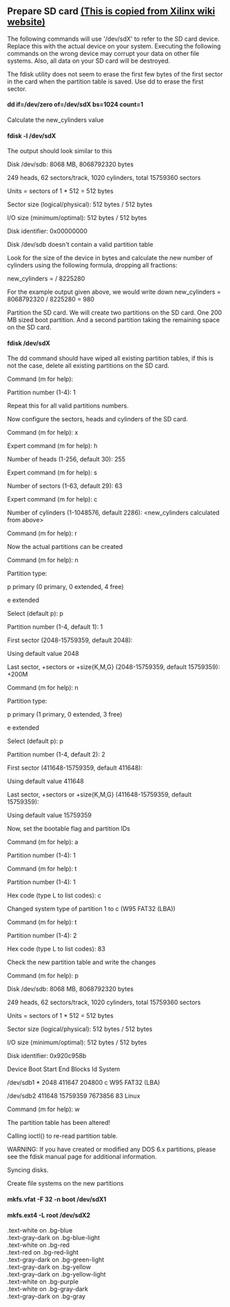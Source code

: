 ## Prepare SD card [(This is copied from Xilinx wiki website)](https://xilinx-wiki.atlassian.net/wiki/spaces/A/pages/18841655/Prepare+Boot+Medium)

The following commands will use '/dev/sdX' to refer to the SD card device. Replace this with the actual device on your system. Executing the following commands on the wrong device may corrupt your data on other file systems. Also, all data on your SD card will be destroyed.

The fdisk utility does not seem to erase the first few bytes of the first sector in the card when the partition table is saved. Use dd to erase the first sector.

#### dd if=/dev/zero of=/dev/sdX bs=1024 count=1

Calculate the new_cylinders value

#### fdisk -l /dev/sdX

The output should look similar to this

<div class="text-white bg-gray-dark mb-2">
Disk /dev/sdb: 8068 MB, 8068792320 bytes

249 heads, 62 sectors/track, 1020 cylinders, total 15759360 sectors

Units = sectors of 1 * 512 = 512 bytes

Sector size (logical/physical): 512 bytes / 512 bytes

I/O size (minimum/optimal): 512 bytes / 512 bytes

Disk identifier: 0x00000000
</div>

  
Disk /dev/sdb doesn't contain a valid partition table

Look for the size of the device in bytes and calculate the new number of cylinders using the following formula, dropping all fractions:

new_cylinders = <size> / 8225280
  
For the example output given above, we would write down new_cylinders = 8068792320 / 8225280 = 980

Partition the SD card. We will create two partitions on the SD card. One 200 MB sized boot partition. And a second partition taking the remaining space on the SD card.

#### fdisk /dev/sdX

The dd command should have wiped all existing partition tables, if this is not the case, delete all existing partitions on the SD card.

Command (m for help):

Partition number (1-4): 1

Repeat this for all valid partitions numbers.

Now configure the sectors, heads and cylinders of the SD card.

Command (m for help): x

Expert command (m for help): h

Number of heads (1-256, default 30): 255

Expert command (m for help): s

Number of sectors (1-63, default 29): 63

Expert command (m for help): c

Number of cylinders (1-1048576, default 2286): <new_cylinders calculated from above>

Command (m for help): r

Now the actual partitions can be created

Command (m for help): n

Partition type:

 p primary (0 primary, 0 extended, 4 free)
 
 e extended
 
Select (default p): p

Partition number (1-4, default 1): 1

First sector (2048-15759359, default 2048):

Using default value 2048

Last sector, +sectors or +size{K,M,G} (2048-15759359, default 15759359): +200M
  
Command (m for help): n

Partition type:

 p primary (1 primary, 0 extended, 3 free)
 
 e extended
 
Select (default p): p

Partition number (1-4, default 2): 2

First sector (411648-15759359, default 411648):

Using default value 411648

Last sector, +sectors or +size{K,M,G} (411648-15759359, default 15759359):

Using default value 15759359

Now, set the bootable flag and partition IDs

Command (m for help): a

Partition number (1-4): 1
  
Command (m for help): t

Partition number (1-4): 1

Hex code (type L to list codes): c

Changed system type of partition 1 to c (W95 FAT32 (LBA))
  
Command (m for help): t

Partition number (1-4): 2

Hex code (type L to list codes): 83


Check the new partition table and write the changes

Command (m for help): p
  
Disk /dev/sdb: 8068 MB, 8068792320 bytes

249 heads, 62 sectors/track, 1020 cylinders, total 15759360 sectors

Units = sectors of 1 * 512 = 512 bytes

Sector size (logical/physical): 512 bytes / 512 bytes

I/O size (minimum/optimal): 512 bytes / 512 bytes

Disk identifier: 0x920c958b
  
 Device Boot Start End Blocks Id System
 
/dev/sdb1 * 2048 411647 204800 c W95 FAT32 (LBA)

/dev/sdb2 411648 15759359 7673856 83 Linux
  
Command (m for help): w

The partition table has been altered!
  
Calling ioctl() to re-read partition table.
  
WARNING: If you have created or modified any DOS 6.x partitions, please see the fdisk manual page for additional
information.

Syncing disks.

Create file systems on the new partitions

#### mkfs.vfat -F 32 -n boot /dev/sdX1

#### mkfs.ext4 -L root /dev/sdX2

<div class="text-white bg-blue mb-2">
  .text-white on .bg-blue
</div>
<div class="bg-blue-light mb-2">
  .text-gray-dark on .bg-blue-light
</div>
<div class="text-white bg-red mb-2">
  .text-white on .bg-red
</div>
<div class="text-red bg-red-light mb-2">
  .text-red on .bg-red-light
</div>
<div class="bg-green-light mb-2">
  .text-gray-dark on .bg-green-light
</div>
<div class="bg-yellow mb-2">
  .text-gray-dark on .bg-yellow
</div>
<div class="bg-yellow-light mb-2">
  .text-gray-dark on .bg-yellow-light
</div>
<div class="text-white bg-purple mb-2">
  .text-white on .bg-purple
</div>
<div class="text-white bg-gray-dark mb-2">
  .text-white on .bg-gray-dark
</div>
<div class="bg-gray">
  .text-gray-dark on .bg-gray
</div>

